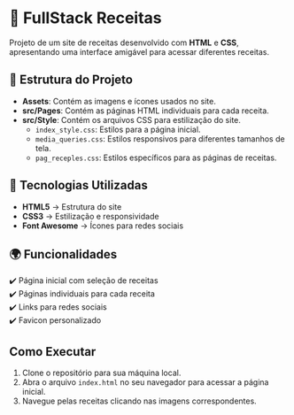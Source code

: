 # 📌 FullStack Receitas

Projeto de um site de receitas desenvolvido com **HTML** e **CSS**, apresentando uma interface amigável para acessar diferentes receitas.

## 📂 Estrutura do Projeto

- **Assets**: Contém as imagens e ícones usados no site.
- **src/Pages**: Contém as páginas HTML individuais para cada receita.
- **src/Style**: Contém os arquivos CSS para estilização do site.
  - `index_style.css`: Estilos para a página inicial.
  - `media_queries.css`: Estilos responsivos para diferentes tamanhos de tela.
  - `pag_receples.css`: Estilos específicos para as páginas de receitas.

## 🎨 Tecnologias Utilizadas

- **HTML5** → Estrutura do site  
- **CSS3** → Estilização e responsividade  
- **Font Awesome** → Ícones para redes sociais

## 🌍 Funcionalidades

✔️ Página inicial com seleção de receitas  
✔️ Páginas individuais para cada receita  
✔️ Links para redes sociais  
✔️ Favicon personalizado  

## Como Executar

1. Clone o repositório para sua máquina local.
2. Abra o arquivo `index.html` no seu navegador para acessar a página inicial.
3. Navegue pelas receitas clicando nas imagens correspondentes.
